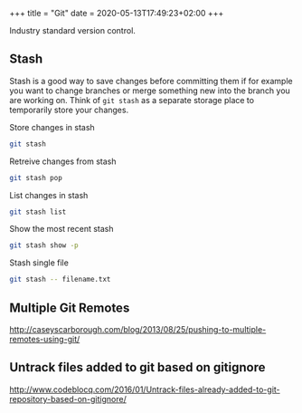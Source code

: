 +++
title = "Git"
date = 2020-05-13T17:49:23+02:00
+++


Industry standard version control.

## Stash

Stash is a good way to save changes before committing them if for example you want to change branches or merge something new into the branch you are working on. Think of `git stash` as a separate storage place to temporarily store your changes.

Store changes in stash

```bash
git stash
```

Retreive changes from stash

```bash
git stash pop
```

List changes in stash

```bash
git stash list
```

Show the most recent stash

```bash
git stash show -p
```

Stash single file

```bash
git stash -- filename.txt
```


## Multiple Git Remotes

http://caseyscarborough.com/blog/2013/08/25/pushing-to-multiple-remotes-using-git/


## Untrack files added to git based on gitignore

http://www.codeblocq.com/2016/01/Untrack-files-already-added-to-git-repository-based-on-gitignore/